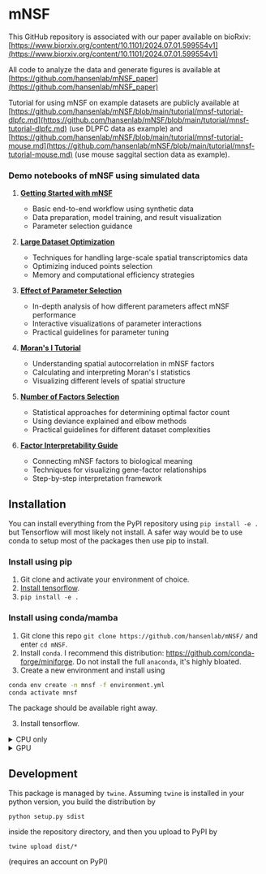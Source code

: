 # mNSF
This GitHub repository is associated with our paper available on bioRxiv: [https://www.biorxiv.org/content/10.1101/2024.07.01.599554v1](https://www.biorxiv.org/content/10.1101/2024.07.01.599554v1)

All code to analyze the data and generate figures is available at [https://github.com/hansenlab/mNSF_paper](https://github.com/hansenlab/mNSF_paper)

Tutorial for using mNSF on example datasets are publicly available at [https://github.com/hansenlab/mNSF/blob/main/tutorial/mnsf-tutorial-dlpfc.md](https://github.com/hansenlab/mNSF/blob/main/tutorial/mnsf-tutorial-dlpfc.md) (use DLPFC data as example) and [https://github.com/hansenlab/mNSF/blob/main/tutorial/mnsf-tutorial-mouse.md](https://github.com/hansenlab/mNSF/blob/main/tutorial/mnsf-tutorial-mouse.md) (use mouse saggital section data as example).


### Demo notebooks of mNSF using simulated data

1. **[Getting Started with mNSF](demo_simulateData/1_getting-started-mnsf.md)**
   - Basic end-to-end workflow using synthetic data
   - Data preparation, model training, and result visualization
   - Parameter selection guidance

2. **[Large Dataset Optimization](demo_simulateData/2_large-dataset-optimization.md)**
   - Techniques for handling large-scale spatial transcriptomics data
   - Optimizing induced points selection
   - Memory and computational efficiency strategies

3. **[Effect of Parameter Selection](demo_simulateData/3_effect_of_parameter_selection.md)**
   - In-depth analysis of how different parameters affect mNSF performance
   - Interactive visualizations of parameter interactions
   - Practical guidelines for parameter tuning

4. **[Moran's I Tutorial](demo_simulateData/4_Morans_I_tutorial.md)**
   - Understanding spatial autocorrelation in mNSF factors
   - Calculating and interpreting Moran's I statistics
   - Visualizing different levels of spatial structure

5. **[Number of Factors Selection](demo_simulateData/5_number_of_factors_selection.md)**
   - Statistical approaches for determining optimal factor count
   - Using deviance explained and elbow methods
   - Practical guidelines for different dataset complexities

6. **[Factor Interpretability Guide](demo_simulateData/6_factor_interpretability.md)**
   - Connecting mNSF factors to biological meaning
   - Techniques for visualizing gene-factor relationships
   - Step-by-step interpretation framework

## Installation

You can install everything from the PyPI repository using `pip install -e .` but Tensorflow will most likely not install. A safer way would be to use conda to setup most of the packages then use pip to install.

### Install using pip

1. Git clone and activate your environment of choice.
2. [Install tensorflow](https://www.tensorflow.org/install).
3. `pip install -e .`

### Install using conda/mamba

1. Git clone this repo `git clone https://github.com/hansenlab/mNSF/` and enter `cd mNSF`.
2. Install `conda`. I recommend this distribution: https://github.com/conda-forge/miniforge. Do not install the full `anaconda`, it's highly bloated.
3. Create a new environment and install using

```sh
conda env create -n mnsf -f environment.yml
conda activate mnsf
```
The package should be available right away.

3. Install tensorflow.

<details>
  <summary>CPU only</summary>
  
    
    conda install tensorflow
    
</details>

<details>
  <summary>GPU</summary>
    If you have a GPU and is operating in a Linux system, you can in the `mnsf` environment.
  
    
    conda install tensorflow-gpu
    
</details>

## Development

This package is managed by `twine`. Assuming `twine` is installed in your python version, you build the distribution by
```
python setup.py sdist
```
inside the repository directory, and then you upload to PyPI by
```
twine upload dist/*
```
(requires an account on PyPI)

##
